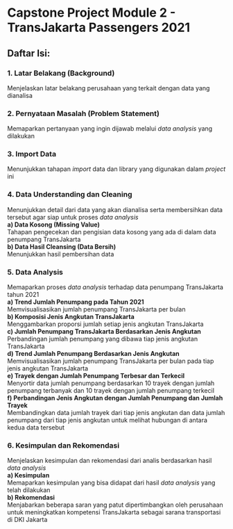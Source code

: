 # Capstone Project Module 2 - TransJakarta Passengers 2021
## Daftar Isi:
### 1. Latar Belakang (Background)
Menjelaskan latar belakang perusahaan yang terkait dengan data yang dianalisa
### 2. Pernyataan Masalah (Problem Statement)
Memaparkan pertanyaan yang ingin dijawab melalui _data analysis_ yang dilakukan
### 3. Import Data
Menunjukkan tahapan _import_ data dan library yang digunakan dalam _project_ ini
### 4. Data Understanding dan Cleaning
Menunjukkan detail dari data yang akan dianalisa serta membersihkan data tersebut agar siap untuk proses _data analysis_<br>
     <b>a) Data Kosong (Missing Value)</b><br>
        Tahapan pengecekan dan pengisian data kosong yang ada di dalam data penumpang TransJakarta<br>
     <b>b) Data Hasil Cleansing (Data Bersih)</b><br>
        Menunjukkan hasil pembersihan data<br>
### 5. Data Analysis
Memaparkan proses _data analysis_ terhadap data penumpang TransJakarta tahun 2021<br>
     <b>a) Trend Jumlah Penumpang pada Tahun 2021</b><br>
        Memvisualisasikan jumlah penumpang TransJakarta per bulan<br>
      <b>b) Komposisi Jenis Angkutan TransJakarta</b><br>
        Menggambarkan proporsi jumlah setiap jenis angkutan TransJakarta<br>
      <b>c) Jumlah Penumpang TransJakarta Berdasarkan Jenis Angkutan</b><br>
        Perbandingan jumlah penumpang yang dibawa tiap jenis angkutan TransJakarta<br>
      <b>d) Trend Jumlah Penumpang Berdasarkan Jenis Angkutan</b><br>
        Memvisualisasikan jumlah penumpang TransJakarta per bulan pada tiap jenis angkutan TransJakarta<br>
      <b>e) Trayek dengan Jumlah Penumpang Terbesar dan Terkecil</b><br>
        Menyortir data jumlah penumpang berdasarkan 10 trayek dengan jumlah penumpang terbanyak dan 10 trayek dengan jumlah penumpang terkecil<br>
      <b>f) Perbandingan Jenis Angkutan dengan Jumlah Penumpang dan Jumlah Trayek</b><br>
        Membandingkan data jumlah trayek dari tiap jenis angkutan dan data jumlah penumpang dari tiap jenis angkutan untuk melihat hubungan di antara kedua data tersebut<br>
### 6. Kesimpulan dan Rekomendasi
Menjelaskan kesimpulan dan rekomendasi dari analis berdasarkan hasil _data analysis_<br>
      <b>a) Kesimpulan</b><br>
        Memaparkan kesimpulan yang bisa didapat dari hasil _data analysis_ yang telah dilakukan<br>
      <b>b) Rekomendasi</b><br>
        Menjabarkan beberapa saran yang patut dipertimbangkan oleh perusahaan untuk meningkatkan kompetensi TransJakarta sebagai sarana transportasi di DKI Jakarta<br>
   

